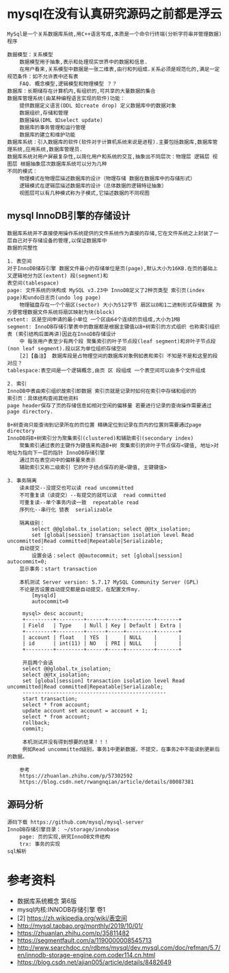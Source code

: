 # mysql在没有认真研究源码之前都是浮云
    MySql是一个关系数据库系统,用C++语言写成,本质是一个命令行终端(分析字符串并管理数据)程序
    
    数据模型：关系模型
        数据模型用于抽象,表示和处理现实世界中的数据和信息.
        在用户看来,关系模型中数据是一张二维表,由行和列组成.关系必须是规范化的,满足一定规范条件：如不允许表中还有表
        FAQ. 概念模型,逻辑模型和物理模型 ？？
    数据库：长期储存在计算机内,有组织的,可共享的大量数据的集合
    数据库管理系统(由某种编程语言实现的软件)功能：
        提供数据定义语言(DDL 如create drop) 定义数据库中的数据对象
        数据组织,存储和管理
        数据操纵(DML 如select update)
        数据库的事务管理和运行管理
        数据库的建立和维护功能
    数据库系统：引入数据库的软件(软件对于计算机系统来说是进程).主要包括数据库,数据库管理系统,应用系统,数据库管理员.
    数据库系统对用户屏蔽复杂性,以简化用户和系统的交互,抽象出不同层次：物理层 逻辑层 视图层 根据抽象层次数据库系统可以分为几种
    不同的模式：
        物理模式在物理层描述数据库的设计（物理存储 数据在数据库中的存储形式）
        逻辑模式在逻辑层描述数据库的设计（总体数据的逻辑特征抽象）
        视图层可以有几种模式称为子模式,它描述数据的不同视图
## mysql InnoDB引擎的存储设计
    数据库系统并不直接使用操作系统提供的文件系统作为直接的存储,它在文件系统之上封装了一层自己对于存储设备的管理,以保证数据库中
    数据的完整性
    
    1. 表空间
    对于InnoDB储存引擎 数据文件最小的存储单位是页(page),默认大小为16KB.在页的基础上又逻辑地分为区(extent) 段(segment)和
    表空间(tablespace)
    page: 文件系统的块构成 MySQL v3.23中 InnoDB定义了2种页类型 索引页(index page)和undo日志页(undo log page)
        物理磁盘存在一个个扇区(sector) 大小为512字节 扇区以0和1二进制形式存储数据 为方便管理数据文件系统将扇区映射为块(block)
    extent: 区是空间申请的最小单位 一个区由64个连续的页组成,大小为1MB
    segment: InnoDB存储引擎表中的数据都是根据主键值以B+树索引的方式组织 也称索引组织表 (索引结构后面再讲)因此在InnoDB存储设计
        中 每张用户表至少有两个段 聚集索引的叶子节点段(leaf segment)和非叶子节点段(non leaf segment).段以区为单位组织存储空间
        [2]【备注】 数据库段是占物理空间的数据库对象例如表和索引 不知是不是和这里的段对应？
    tablespace:表空间是一个逻辑概念,由页 区 段组成 一个表空间可以由多个文件组成 
    
    2. 索引
    InnoDB中表由索引组织故索引即数据 索引页就是记录时如何在索引中存储和组织的
    索引页：具体结构查阅其他资料
    page header保存了页的存储信息如相对空闲的偏移量 若要进行记录的查询操作需要通过page directory.
    
    B+树查询只能查询到记录所在的页位置 精确定位到记录在页内的位置则需要通过page directory
    InnoDB将B+树索引分为聚集索引(clustered)和辅助索引(secondary index)
        聚集索引通过表的主键作为键值来构造B+树 聚集索引的非叶子节点保存<键值, 地址>对 地址为指向下一层的指针 InnoDB存储引擎
        通过页在表空间中的偏移量来表示
        辅助索引又称二级索引 它的叶子结点保存的是<键值, 主键键值>
        
    3. 事务隔离
        读未提交--没提交也可以读 read uncommitted
        不可重复读（读提交）--有提交的就可以读  read committed
        可重复读--单个事务内读一致  repeatable read
        序列化--串行化 锁表  serializable
    
        隔离级别：   
            select @@global.tx_isolation; select @@tx_isolation;
            set [global|session] transaction isolation level Read uncommitted|Read committed|Repeatable|Serializable;
        自动提交：
            设置会话：select @@autocommit; set [global|session] autocommit=0;
        显示事务：start transaction
        
        本机测试 Server version: 5.7.17 MySQL Community Server (GPL)
        不论是否设置自动提交都是自动提交，在配置文件my. 
            [mysqld]
            autocommit=0
         
         mysql> desc account;
         +---------+---------+------+-----+---------+-------+
         | Field   | Type    | Null | Key | Default | Extra |
         +---------+---------+------+-----+---------+-------+
         | account | float   | YES  |     | NULL    |       |
         | id      | int(11) | NO   | PRI | NULL    |       |
         +---------+---------+------+-----+---------+-------+
            
         开启两个会话
         select @@global.tx_isolation;
         select @@tx_isolation;
         set [global|session] transaction isolation level Read uncommitted|Read committed|Repeatable|Serializable;
         -----------------------------------------------
         start transaction;
         select * from account;
         update account set account = account + 1;
         select * from account;
         rollback;
         commit;
         
         本机测试并没有得到想要的结果！！！
         例如Read uncommitted级别，事务1中更新数据，不提交，在事务2中不能读到更新后的数据。
         
        参考 
        https://zhuanlan.zhihu.com/p/57302592
        https://blog.csdn.net/rwangnqian/article/details/80087381
## 源码分析
    源码下载 https://github.com/mysql/mysql-server
    InnoDB存储引擎目录： ~/storage/innobase
        page: 页的实现,研究InnoDB文件结构
        trx: 事务的实现
    sql解析

# 参考资料
* 数据库系统概念 第6版 
* mysql内核:INNODB存储引擎 卷1 
* [2] https://zh.wikipedia.org/wiki/表空间
* http://mysql.taobao.org/monthly/2019/10/01/
* https://zhuanlan.zhihu.com/p/35811482
* https://segmentfault.com/a/1190000008545713
* http://www.searchdoc.cn/rdbms/mysql/dev.mysql.com/doc/refman/5.7/en/innodb-storage-engine.com.coder114.cn.html
* https://blog.csdn.net/ajian005/article/details/8482649
